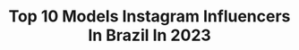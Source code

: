 ---
title: Top 10 Models Instagram Influencers In Brazil In 2023
description: >-
  Find top models Instagram influencers in Brazil in 2023. Most popular hashtags: #moda #model #look.
platform: Instagram
hits: 4510
text_top: Analyze the most popular Instagram influencers on inBeat.
text_bottom: inBeat aggregates 4510 Instagram influencers like this in Brazil for you to work with.
profiles:
  - username: "larissatomasia"
    fullname: >-
      Larissa Tomásia
    bio: >-
      BBB22 🍋 | Model | Beauty | Lifestyle 📫 Cx postal 37 CEP: 55700-000 Assessoria: 📧 larissatomasia@vox.plus 📲 (11) 96615-4180
    location: "Brazil"
    followers: 1058112
    engagement: 110
    commentsToLikes: 0.011703
    id: ckap7r7kml7hk0i7833sy38oq
    verified: false
    hashtags: "#modera, #jeans, #mood, #publi"
  - username: "jessicaalvesuk"
    fullname: >-
      Jessica Alves
    bio: >-
      TV Personality📺 Model 🫦 🤷‍♀️based in📍#London🇬🇧 travels the world 🌎 Play at @playjessicaalves Agents @daddytheagency A @fashionnova ambassador
    location: "Brazil"
    followers: 7096079
    engagement: 9
    commentsToLikes: 0.016648
    id: ck5hclroiiqaq0i11xnk3l8h1
    verified: true
    hashtags: "#beauty, #milano, #metaverse, #london"
  - username: "orricodan"
    fullname: >-
      DARLAN ORRICO
    bio: >-
      Dancer • Coreographer • Model Tec em Dança • FUNCEB (DRT) Bahia 🇧🇷 Sou como a haste fina, que qualquer brisa verga, mas nenhuma espada corta.
    location: "Brazil"
    followers: 19443
    engagement: 7488
    commentsToLikes: 0.123524
    id: ck5c05idbshhr0i111j3xherx
    verified: false
    hashtags: "#beyonce, #desprezivelchallenge, #dance, #challengedaari"
  - username: "elenanjoss"
    fullname: >-
      Princesa
    bio: >-
      independent model |Digital influencer ✨ Brasil , Ssa 🇧🇷 parcerias: direct 📥 Fui hackeada e tinha 37k , Recomeçando ❤️
    location: "Brazil"
    followers: 23141
    engagement: 2107
    commentsToLikes: 0.071926
    id: ck5zycc279mgc0i145m5wtv0q
    verified: false
    hashtags: "#tocahit, #reels, #pagode, #bregafunk"
  - username: "celikosaf"
    fullname: >-
      Celina Kogan
    bio: >-
      model 🇦🇷 owner — @lalapontoficial celikosaf@hotmail.com
    location: "Brazil"
    followers: 59654
    engagement: 666
    commentsToLikes: 0.101411
    id: ck15rhbmg7xl30i19l76ye6p6
    verified: false
    hashtags: "#tiffanyfragrance, #loveyourway, #vivesinlimites, #atreveteaserespontaneo"
  - username: "mylena.luizaa"
    fullname: >-
      My 🌻🌙
    bio: >-
      👆🏽veja os stories lifestyle| model| influencer| dicas| 20♋️ • parcerias/contratações via direct. 📩 • Cx postal: 643 -CEP 29168-970📦 📬 • ES📍
    location: "Brazil"
    followers: 92415
    engagement: 656
    commentsToLikes: 0.073825
    id: ck0ud876xilrm0i19koljk2zu
    verified: false
    hashtags: "#look, #cachosbrasil, #amarracaodebiquini, #looks"
  - username: "sarahkethley_"
    fullname: >-
      Sarah Kethley
    bio: >-
      📌 DICAS DE BELEZA • Formada em Estética e Cosmética • Maracanaú/CE ☀️ | 22 • Influencer/ Model • 📸 @sarahkethleymodel • Parcerias 📲 / Contato 👇🏻
    location: "Brazil"
    followers: 13842
    engagement: 1312
    commentsToLikes: 0.084500
    id: ck9wdte27h6ul0j782romoxtz
    verified: false
    hashtags: "#maracanau, #style, #nordestepraiano, #modafeminina"
  - username: "nanaakakra"
    fullname: >-
      Nana Kakra - N.A.N.A.
    bio: >-
      NANA NUVEM ☪️✡️💭 Fashion Model Location: SP/BR 🇧🇷| Born: GH 🇬🇭 N.A.N.A- Profs do Trap ft Mc Igu 👇🏿❗️
    location: "Brazil"
    followers: 47264
    engagement: 902
    commentsToLikes: 0.055934
    id: ckap17kdhte580i78drqf7vh9
    verified: false
    hashtags: "#nanana"
  - username: "thitadiogo"
    fullname: >-
      THITA DIOGO
    bio: >-
      ⚡️Fashion | Beauty | Lifestyle | Redhead⚡️ •Model | Adm. de Empresas | Jurist ⚖️• •Romanos 8:39
    location: "Brazil"
    followers: 7721
    engagement: 1334
    commentsToLikes: 0.141050
    id: ckap1kswiuymz0i78rtblvfrj
    verified: false
    hashtags: "#ruivanatural, #beleza, #ruivice, #ruivante"
  - username: "izabella.aguiar_"
    fullname: >-
      • IZA•
    bio: >-
      •Moda | Dicas | Lifestyle• •Rio de Janeiro• •Parcerias e jobs: via direct• •Model• •Atleta de vôleibol• • ❽ • Gท's¹• ♡
    location: "Brazil"
    followers: 3055
    engagement: 2220
    commentsToLikes: 0.277141
    id: ckapbap00z7e20i78zbw9m19a
    verified: false
    hashtags: "#estilo, #look, #moda, #model"
---